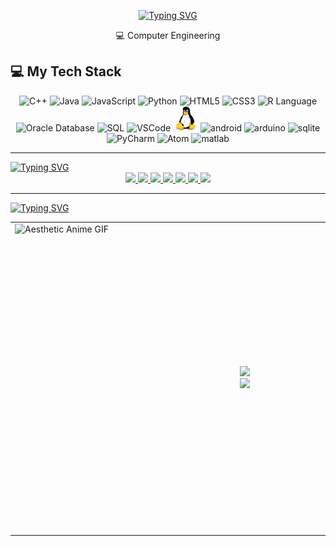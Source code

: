 <p align="center">
  <a href="https://git.io/typing-svg">
    <img src="https://readme-typing-svg.demolab.com?font=Permanent+Marker&size=45&duration=3000&pause=2000&center=true&vCenter=true&width=435&color=BD93F9&lines=XuJin+Chen" alt="Typing SVG" />
  </a>
</p>

<p align="center">💻 Computer Engineering</p>

## 💻 My Tech Stack

<p align="center">
  <img src="https://img.icons8.com/color/48/000000/c-plus-plus-logo.png" alt="C++" width="40" height="40"/>
  <img src="https://img.icons8.com/color/48/000000/java-coffee-cup-logo.png" alt="Java" width="40" height="40"/>
  <img src="https://img.icons8.com/color/48/000000/javascript.png" alt="JavaScript" width="40" height="40"/>
  <img src="https://img.icons8.com/color/48/000000/python--v1.png" alt="Python" width="40" height="40"/>
  <img src="https://img.icons8.com/color/48/000000/html-5--v1.png" alt="HTML5" width="40" height="40"/>
  <img src="https://img.icons8.com/color/48/000000/css3.png" alt="CSS3" width="40" height="40"/>
  <img src="https://cdn.jsdelivr.net/gh/devicons/devicon/icons/r/r-original.svg" alt="R Language" width="40" height="40"/>
  <img src="https://img.icons8.com/color/48/000000/oracle-logo.png" alt="Oracle Database" width="40" height="40"/>
  <img src="https://img.icons8.com/ios-filled/50/00758F/sql.png" alt="SQL" width="40" height="40"/>
  <img src="https://github.com/yurijserrano/Github-Profile-Readme-Logos/blob/master/text%20editors/vscode.svg" alt="VSCode" width="40" height="40"/> 
  <img src="https://raw.githubusercontent.com/devicons/devicon/master/icons/linux/linux-original.svg" alt="linux" width="40" height="40"/> 
  <img src="https://github.com/yurijserrano/Github-Profile-Readme-Logos/blob/master/ides/android-studio.svg" alt="android" width="40" height="40"/> 
  <img src="https://cdn.worldvectorlogo.com/logos/arduino-1.svg" alt="arduino" width="40" height="40"/> 
  <img src="https://www.vectorlogo.zone/logos/sqlite/sqlite-icon.svg" alt="sqlite" width="40" height="40"/> 
  <img src="https://github.com/yurijserrano/Github-Profile-Readme-Logos/blob/master/ides/pycharm.svg" alt="PyCharm" width="40" height="40"/> 
  <img src="https://img.icons8.com/ios-filled/50/33CC99/atom-editor.png" alt="Atom" width="40" height="40"/>
  <img src="https://upload.wikimedia.org/wikipedia/commons/2/21/Matlab_Logo.png" alt="matlab" width="40" height="40"/>
</p>

---
<!-- #4EE3F6FF -->

<a href="https://git.io/typing-svg">
  <img src="https://readme-typing-svg.demolab.com?font=Fira+Code&size=35&duration=3000&pause=1000&color=BD93F9&repeat=false&width=435&lines=%F0%9F%9A%80+Academic+Projects" alt="Typing SVG" />
</a>

<div align="center">

  <a href="https://github.com/juliette2000/Asteroid-Harvesters">
    <img src="https://github-readme-stats.vercel.app/api/pin/?username=juliette2000&repo=Asteroid-Harvesters&theme=dracula" />
  </a>

  <a href="https://github.com/juliette2000/Programming-Methodology-I">
    <img src="https://github-readme-stats.vercel.app/api/pin/?username=juliette2000&repo=Programming-Methodology-I&theme=dracula" />
  </a>

  <a href="https://github.com/juliette2000/Computer-Organization-and-Software">
    <img src="https://github-readme-stats.vercel.app/api/pin/?username=juliette2000&repo=Computer-Organization-and-Software&theme=dracula" />
  </a>

  <a href="https://github.com/juliette2000/Supplier-Request-Management-System">
    <img src="https://github-readme-stats.vercel.app/api/pin/?username=juliette2000&repo=Supplier-Request-Management-System&theme=dracula" />
  </a>

  <a href="https://github.com/juliette2000/Digital-Systems-Design-II">
    <img src="https://github-readme-stats.vercel.app/api/pin/?username=juliette2000&repo=Digital-Systems-Design-II&theme=dracula" />
  </a>

  <a href="https://github.com/juliette2000/Computer-Architecture-and-Design">
    <img src="https://github-readme-stats.vercel.app/api/pin/?username=juliette2000&repo=Computer-Architecture-and-Design&theme=dracula" />
  </a>

  <a href="https://github.com/juliette2000/database-application-system-for-Montreal-Youth-Soccer-Club">
    <img src="https://github-readme-stats.vercel.app/api/pin/?username=juliette2000&repo=database-application-system-for-Montreal-Youth-Soccer-Club&theme=dracula" />
  </a>

</div>

---

<a href="https://git.io/typing-svg">
  <img src="https://readme-typing-svg.demolab.com?font=Fira+Code&size=35&duration=3000&pause=1000&color=4EE3F6&repeat=false&width=435&lines=%F0%9F%93%88+My+GitHub+Stats" alt="Typing SVG" />
</a>

<table align="center">
  <tr>
   <td style="width: 350px; height: 495px; vertical-align: top;">
      <img src="https://media.giphy.com/media/HgVMsDaeTV2JxHoxta/giphy.webp" alt="Aesthetic Anime GIF" style="width: 100%; height: 100%; object-fit: cover;" />
    </td>

  <td width="400px" align="center">
    <img src="https://github-readme-stats.vercel.app/api?username=juliette2000&show_icons=true&theme=blueberry" width="350" />
     <!--br />
     <img src="https://streak-stats.demolab.com?user=juliette2000&theme=blueberry&cache_seconds=1" width="350" /-->
     <br />
     <img src="https://github-readme-stats.vercel.app/api/top-langs?username=juliette2000&layout=compact&theme=blueberry" width="350" />
  </td>
  </tr>
</table>

